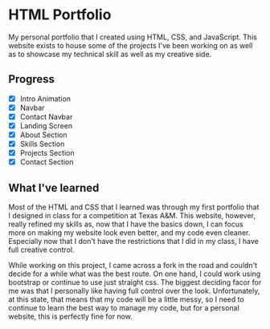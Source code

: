 # HTML Portfolio
My personal portfolio that I created using HTML, CSS, and JavaScript. This website exists to house some of the projects I've been working on as well as to showcase my technical skill as well as my creative side.

## Progress
- [X] Intro Animation
- [X] Navbar
- [X] Contact Navbar
- [X] Landing Screen
- [X] About Section
- [X] Skills Section
- [X] Projects Section
- [X] Contact Section

## What I've learned
Most of the HTML and CSS that I learned was through my first portfolio that I designed in class for a competition at Texas A&M. This website, however, really refined my skills as, now that I have the basics down, I can focus more on making my website look even better, and my code even cleaner. Especially now that I don't have the restrictions that I did in my class, I have full creative control.

While working on this project, I came across a fork in the road and couldn't decide for a while what was the best route. On one hand, I could work using bootstrap or continue to use just straight css. The biggest deciding facor for me was that I personally like having full control over the look. Unfortunately, at this state, that means that my code will be a little messy, so I need to continue to learn the best way to manage my code, but for a personal website, this is perfectly fine for now.